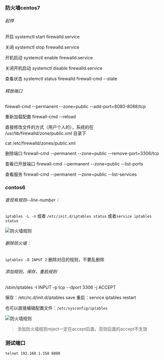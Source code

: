 ### 防火墙centos7

###### 起停

开启
systemctl start firewalld.service

关闭
systemctl stop firewalld.service

开机启动
systemctl enable firewalld.service

关闭开机启动
systemctl disable firewalld.service

查看状态
systemctl status firewalld
firewall-cmd --state

###### 释放端口

firewall-cmd --permanent --zone=public --add-port=8080-8088/tcp

重新加载配置
firewall-cmd --reload

直接修改文件的方式（用户个人的），系统的在 /usr/lib/firewalld/zone/public.xml 目录下

cat  /etc/firewalld/zones/public.xml

删除端口
firewall-cmd --permanent --zone=public --remove-port=3306/tcp 

查看已开放端口
firewall-cmd --permanent --zone=public --list-ports

查看服务
firewall-cmd --permanent --zone=public --list-services

### contos6

###### 查现有规则--line-number：

`iptables -L -n`  或者  `/etc/init.d/iptables status` 或者`service iptables status`

![防火墙规则](https://i.loli.net/2019/06/13/5d0236bfaef0e79990.jpg)

###### 删除防火墙：

`iptables -D INPUT 2` 删除对应的规则，不要乱删除

###### 添加规则，保存，重启规则

/sbin/iptables -I INPUT -p tcp --dport 3306 -j ACCEPT

保存：/etc/rc.d/init.d/iptables save
重启：service iptables restart 

也可以直接编辑配置文件：`/etc/sysconfig/iptables` 

![防火墙规则](https://i.loli.net/2019/06/13/5d0236c005d1410024.jpg)

> 添加防火墙规则reject一定在accept后面，否则后面的accept不生效



### 测试端口

```shell
telnet 192.168.1.158 8080
```
